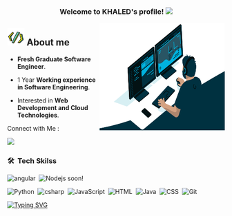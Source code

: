 <h3 align="center">
  Welcome to KHALED's profile!
  <img src="https://media.giphy.com/media/hvRJCLFzcasrR4ia7z/giphy.gif" width="28">
</h3>

<img src="https://github.com/OmarReda/OmarReda/blob/master/Heading3.gif" width="290px" height="250px" align="right" >
<h2><img width="40" src="https://github.com/OmarReda/OmarReda/blob/master/source.gif"> About me</h2> 

  - **Fresh Graduate Software Engineer**.
  

  - 1 Year **Working experience in Software Engineering**.
  
  - Interested in **Web Development and Cloud Technologies**.

Connect with Me :

<a href="https://www.linkedin.com/in/khaled-abdelnaby-6a3b17153/" target="_blank"><img src="https://img.shields.io/badge/-khaled%20abdelnaby-6a3b17153?style=for-the-badge&logo=Linkedin&logoColor=white"/></a>

### 🛠 &nbsp;Tech Skilss
![angular](https://img.shields.io/badge/-angular%20-05122A?style=flat&logo=angular)&nbsp;
![Nodejs](https://img.shields.io/badge/-Nodejs%20-05122A?style=flat&logo=Nodejs)&nbsp;soon!

![Python](https://img.shields.io/badge/-Python%20-05122A?style=flat&logo=python)&nbsp;
![csharp](https://img.shields.io/badge/-csharp%20-05122A?style=flat&logo=csharp)&nbsp;
![JavaScript](https://img.shields.io/badge/-JavaScript-05122A?style=flat&logo=javascript)&nbsp;
![HTML](https://img.shields.io/badge/-HTML-05122A?style=flat&logo=HTML5)&nbsp;
![Java](https://img.shields.io/badge/-java-05122A?style=flat&logo=java)&nbsp;
![CSS](https://img.shields.io/badge/-CSS-05122A?style=flat&logo=CSS3&logoColor=1572B6)&nbsp;
![Git](https://img.shields.io/badge/-Git-05122A?style=flat&logo=git)&nbsp;

<a href="https://git.io/typing-svg"><img src="https://readme-typing-svg.demolab.com?font=Fira+Code&pause=1000&color=6DDCCF&background=FF52BC00&width=610&lines=coding+as+art.+keep+open+source,+enjoy+open+source." alt="Typing SVG" /></a>
